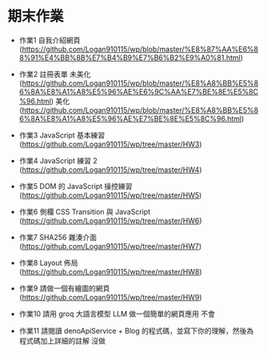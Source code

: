 # 期末作業

- 作業1 自我介紹網頁
(https://github.com/Logan910115/wp/blob/master/%E8%87%AA%E6%88%91%E4%BB%8B%E7%B4%B9%E7%B6%B2%E9%A0%81.html)

- 作業2 註冊表單
未美化 (https://github.com/Logan910115/wp/blob/master/%E8%A8%BB%E5%86%8A%E8%A1%A8%E5%96%AE%E6%9C%AA%E7%BE%8E%E5%8C%96.html)
美化 (https://github.com/Logan910115/wp/blob/master/%E8%A8%BB%E5%86%8A%E8%A1%A8%E5%96%AE%E7%BE%8E%E5%8C%96.html)

- 作業3 JavaScript 基本練習
(https://github.com/Logan910115/wp/tree/master/HW3)

- 作業4 JavaScript 練習 2
(https://github.com/Logan910115/wp/tree/master/HW4)

- 作業5 DOM 的 JavaScript 操控練習
(https://github.com/Logan910115/wp/tree/master/HW5)

- 作業6 側欄 CSS Transition 與 JavaScript
(https://github.com/Logan910115/wp/tree/master/HW6)

- 作業7 SHA256 雜湊介面
(https://github.com/Logan910115/wp/tree/master/HW7)

- 作業8 Layout 佈局
(https://github.com/Logan910115/wp/tree/master/HW8)

- 作業9 請做一個有繪圖的網頁
(https://github.com/Logan910115/wp/tree/master/HW9)

- 作業10 請用 groq 大語言模型 LLM 做一個簡單的網頁應用
不會

- 作業11 請閱讀 denoApiService + Blog 的程式碼，並寫下你的理解，然後為程式碼加上詳細的註解
沒做